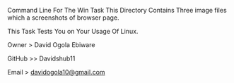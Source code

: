 Command Line For The Win Task
This Directory Contains Three image files which a screenshots of browser page.

This Task Tests You on Your Usage Of Linux.

Owner > David Ogola Ebiware

GitHub >> Davidshub11

Email > davidogola10@gmail.com
